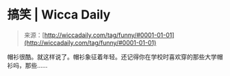 <!--yml

category: 未分类

date: 2024-06-12 18:25:54

-->

# 搞笑 | Wicca Daily

> 来源：[http://wiccadaily.com/tag/funny/#0001-01-01](http://wiccadaily.com/tag/funny/#0001-01-01)

帽衫很酷。就这样说了。帽衫象征着年轻。还记得你在学校时喜欢穿的那些大学帽衫吗，那些……
